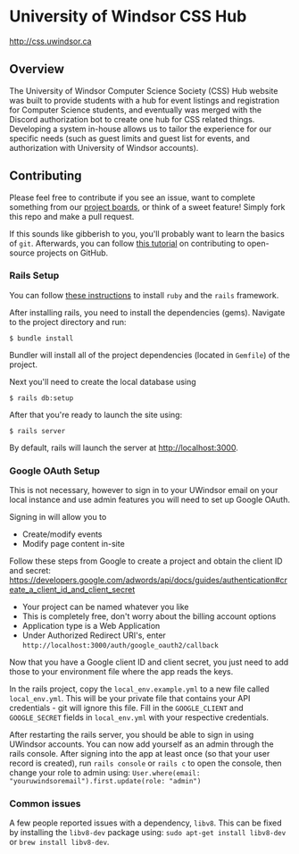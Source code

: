 # University of Windsor CSS Hub

http://css.uwindsor.ca

## Overview

The University of Windsor Computer Science Society (CSS) Hub website was built to provide students with a hub for event listings and registration for Computer Science students, and eventually was merged with the Discord authorization bot to create one hub for CSS related things. Developing a system in-house allows us to tailor the experience for our specific needs (such as guest limits and guest list for events, and authorization with University of Windsor accounts).

## Contributing

Please feel free to contribute if you see an issue, want to complete something from our [project boards](https://github.com/EricPickup/uwindsor-css-hub/projects), or think of a sweet feature! Simply fork this repo and make a pull request.

If this sounds like gibberish to you, you'll probably want to learn the basics of `git`. Afterwards, you can follow [this tutorial](https://akrabat.com/the-beginners-guide-to-contributing-to-a-github-project/) on contributing to open-source projects on GitHub.

### Rails Setup

You can follow [these instructions](https://www.tutorialspoint.com/ruby-on-rails/rails-installation.htm) to install `ruby` and the `rails` framework.

After installing rails, you need to install the dependencies (gems). Navigate to the project directory and run:

`$ bundle install`

Bundler will install all of the project dependencies (located in `Gemfile`) of the project.

Next you'll need to create the local database using

`$ rails db:setup`

After that you're ready to launch the site using:

`$ rails server`

By default, rails will launch the server at [http://localhost:3000](http://localhost:3000).

### Google OAuth Setup

This is not necessary, however to sign in to your UWindsor email on your local instance and use admin features you will need to set up Google OAuth.

Signing in will allow you to
- Create/modify events
- Modify page content in-site

Follow these steps from Google to create a project and obtain the client ID and secret: https://developers.google.com/adwords/api/docs/guides/authentication#create_a_client_id_and_client_secret
- Your project can be named whatever you like
- This is completely free, don't worry about the billing account options
- Application type is a Web Application
- Under Authorized Redirect URI's, enter `http://localhost:3000/auth/google_oauth2/callback`

Now that you have a Google client ID and client secret, you just need to add those to your environment file where the app reads the keys.

In the rails project, copy the `local_env.example.yml` to a new file called `local_env.yml`. This will be your private file that contains your API credentials - git will ignore this file. Fill in the `GOOGLE_CLIENT` and `GOOGLE_SECRET` fields in `local_env.yml` with your respective credentials.

After restarting the rails server, you should be able to sign in using UWindsor accounts. You can now add yourself as an admin through the rails console. After signing into the app at least once (so that your user record is created), run `rails console` or `rails c` to open the console, then change your role to admin using:
`User.where(email: "youruwindsoremail").first.update(role: "admin")`

### Common issues

A few people reported issues with a dependency, `libv8`. This can be fixed by installing the `libv8-dev` package using:
`sudo apt-get install libv8-dev` or `brew install libv8-dev`.

